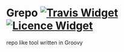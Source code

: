 # Grepo [![Travis Widget]][Travis] [![Licence Widget]][Mit]

[Travis Widget]: https://travis-ci.org/bastienpaulfr/Grepo.svg?branch=master
[Travis]: https://travis-ci.org/bastienpaulfr/Grepo
[Licence Widget]: https://img.shields.io/github/license/mashape/apistatus.svg?maxAge=2592000 
[Mit]: https://opensource.org/licenses/MIT

repo like tool written in Groovy
